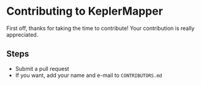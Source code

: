 # Contributing to KeplerMapper

First off, thanks for taking the time to contribute! Your contribution is really appreciated.

## Steps

- Submit a pull request
- If you want, add your name and e-mail to `CONTRIBUTORS.md`